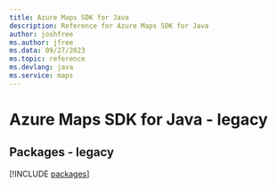 ```yaml
---
title: Azure Maps SDK for Java
description: Reference for Azure Maps SDK for Java
author: joshfree
ms.author: jfree
ms.data: 09/27/2023
ms.topic: reference
ms.devlang: java
ms.service: maps
---
```

# Azure Maps SDK for Java - legacy
## Packages - legacy
[!INCLUDE [packages](maps-index.md)]